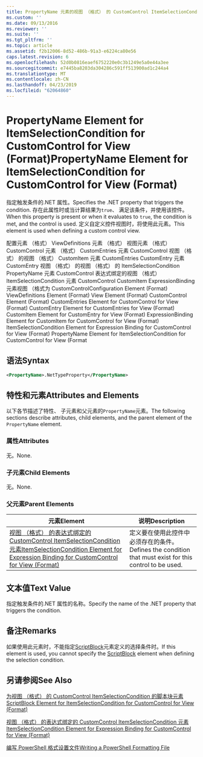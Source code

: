 ```yaml
---
title: PropertyName 元素的视图 （格式） 的 CustomControl ItemSelectionCondition |Microsoft Docs
ms.custom: ''
ms.date: 09/13/2016
ms.reviewer: ''
ms.suite: ''
ms.tgt_pltfrm: ''
ms.topic: article
ms.assetid: f2b12006-8d52-486b-91a3-e6224ca80e56
caps.latest.revision: 6
ms.openlocfilehash: 52d0b0816eaef6752220e0c3b1249e5a0e44a3ee
ms.sourcegitcommit: e7445ba8203da304286c591ff513900ad1c244a4
ms.translationtype: MT
ms.contentlocale: zh-CN
ms.lasthandoff: 04/23/2019
ms.locfileid: "62064860"
---
```

# <a name="propertyname-element-for-itemselectioncondition-for-customcontrol-for-view-format"></a><span data-ttu-id="af25d-102">PropertyName Element for ItemSelectionCondition for CustomControl for View (Format)</span><span class="sxs-lookup"><span data-stu-id="af25d-102">PropertyName Element for ItemSelectionCondition for CustomControl for View (Format)</span></span>

<span data-ttu-id="af25d-103">指定触发条件的.NET 属性。</span><span class="sxs-lookup"><span data-stu-id="af25d-103">Specifies the .NET property that triggers the condition.</span></span> <span data-ttu-id="af25d-104">存在此属性时或当计算结果为`true`、 满足该条件，并使用该控件。</span><span class="sxs-lookup"><span data-stu-id="af25d-104">When this property is present or when it evaluates to `true`, the condition is met, and the control is used.</span></span> <span data-ttu-id="af25d-105">定义自定义控件视图时，将使用此元素。</span><span class="sxs-lookup"><span data-stu-id="af25d-105">This element is used when defining a custom control view.</span></span>

<span data-ttu-id="af25d-106">配置元素 （格式） ViewDefinitions 元素 （格式） 视图元素 （格式） CustomControl 元素 （格式） CustomEntries 元素 CustomControl 视图 （格式） 的视图 （格式） CustomItem 元素 CustomEntries CustomEntry 元素CustomEntry 视图 （格式） 的视图 （格式） 的 ItemSelectionCondition PropertyName 元素 CustomControl 表达式绑定的视图 （格式） ItemSelectionCondition 元素 CustomControl CustomItem ExpressionBinding 元素视图 （格式为 CustomControl</span><span class="sxs-lookup"><span data-stu-id="af25d-106">Configuration Element (Format) ViewDefinitions Element (Format) View Element (Format) CustomControl Element (Format) CustomEntries Element for CustomControl for View (Format) CustomEntry Element for CustomEntries for View (Format) CustomItem Element for CustomEntry for View (Format) ExpressionBinding Element for CustomItem for CustomControl for View (Format) ItemSelectionCondition Element for Expression Binding for CustomControl for View (Format) PropertyName Element for ItemSelectionCondition for CustomControl for View (Format</span></span>

## <a name="syntax"></a><span data-ttu-id="af25d-107">语法</span><span class="sxs-lookup"><span data-stu-id="af25d-107">Syntax</span></span>

```xml
<PropertyName>.NetTypeProperty</PropertyName>
```

## <a name="attributes-and-elements"></a><span data-ttu-id="af25d-108">特性和元素</span><span class="sxs-lookup"><span data-stu-id="af25d-108">Attributes and Elements</span></span>

<span data-ttu-id="af25d-109">以下各节描述了特性、 子元素和父元素的`PropertyName`元素。</span><span class="sxs-lookup"><span data-stu-id="af25d-109">The following sections describe attributes, child elements, and the parent element of the `PropertyName` element.</span></span>

### <a name="attributes"></a><span data-ttu-id="af25d-110">属性</span><span class="sxs-lookup"><span data-stu-id="af25d-110">Attributes</span></span>

<span data-ttu-id="af25d-111">无。</span><span class="sxs-lookup"><span data-stu-id="af25d-111">None.</span></span>

### <a name="child-elements"></a><span data-ttu-id="af25d-112">子元素</span><span class="sxs-lookup"><span data-stu-id="af25d-112">Child Elements</span></span>

<span data-ttu-id="af25d-113">无。</span><span class="sxs-lookup"><span data-stu-id="af25d-113">None.</span></span>

### <a name="parent-elements"></a><span data-ttu-id="af25d-114">父元素</span><span class="sxs-lookup"><span data-stu-id="af25d-114">Parent Elements</span></span>

|<span data-ttu-id="af25d-115">元素</span><span class="sxs-lookup"><span data-stu-id="af25d-115">Element</span></span>|<span data-ttu-id="af25d-116">说明</span><span class="sxs-lookup"><span data-stu-id="af25d-116">Description</span></span>|
|-------------|-----------------|
|[<span data-ttu-id="af25d-117">视图 （格式） 的表达式绑定的 CustomControl ItemSelectionCondition 元素</span><span class="sxs-lookup"><span data-stu-id="af25d-117">ItemSelectionCondition Element for Expression Binding for CustomControl for View (Format)</span></span>](./itemselectioncondition-element-for-expressionbinding-for-customcontrol-format.md)|<span data-ttu-id="af25d-118">定义要在使用此控件中必须存在的条件。</span><span class="sxs-lookup"><span data-stu-id="af25d-118">Defines the condition that must exist for this control to be used.</span></span>|

## <a name="text-value"></a><span data-ttu-id="af25d-119">文本值</span><span class="sxs-lookup"><span data-stu-id="af25d-119">Text Value</span></span>

<span data-ttu-id="af25d-120">指定触发条件的.NET 属性的名称。</span><span class="sxs-lookup"><span data-stu-id="af25d-120">Specify the name of the .NET property that triggers the condition.</span></span>

## <a name="remarks"></a><span data-ttu-id="af25d-121">备注</span><span class="sxs-lookup"><span data-stu-id="af25d-121">Remarks</span></span>

<span data-ttu-id="af25d-122">如果使用此元素时，不能指定[ScriptBlock](./scriptblock-element-for-itemselectioncondition-for-customcontrol-for-view-format.md)元素定义的选择条件时。</span><span class="sxs-lookup"><span data-stu-id="af25d-122">If this element is used, you cannot specify the [ScriptBlock](./scriptblock-element-for-itemselectioncondition-for-customcontrol-for-view-format.md) element when defining the selection condition.</span></span>

## <a name="see-also"></a><span data-ttu-id="af25d-123">另请参阅</span><span class="sxs-lookup"><span data-stu-id="af25d-123">See Also</span></span>

[<span data-ttu-id="af25d-124">为视图 （格式） 的 CustomControl ItemSelectionCondition 的脚本块元素</span><span class="sxs-lookup"><span data-stu-id="af25d-124">ScriptBlock Element for ItemSelectionCondition for CustomControl for View (Format)</span></span>](./scriptblock-element-for-itemselectioncondition-for-customcontrol-for-view-format.md)

[<span data-ttu-id="af25d-125">视图 （格式） 的表达式绑定的 CustomControl ItemSelectionCondition 元素</span><span class="sxs-lookup"><span data-stu-id="af25d-125">ItemSelectionCondition Element for Expression Binding for CustomControl for View (Format)</span></span>](./itemselectioncondition-element-for-expressionbinding-for-customcontrol-format.md)

[<span data-ttu-id="af25d-126">编写 PowerShell 格式设置文件</span><span class="sxs-lookup"><span data-stu-id="af25d-126">Writing a PowerShell Formatting File</span></span>](./writing-a-powershell-formatting-file.md)
